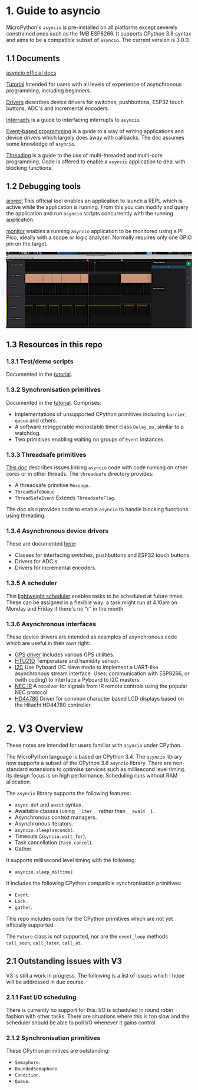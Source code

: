 # 1. Guide to asyncio

MicroPython's `asyncio` is pre-installed on all platforms except severely
constrained ones such as the 1MB ESP8266. It supports CPython 3.8 syntax and
aims to be a compatible subset of `asyncio`. The current version is 3.0.0.

## 1.1 Documents

[asyncio official docs](http://docs.micropython.org/en/latest/library/asyncio.html)

[Tutorial](./docs/TUTORIAL.md) Intended for users with all levels of experience
of asynchronous programming, including beginners.

[Drivers](https://github.com/peterhinch/micropython-async/blob/master/v3/docs/DRIVERS.md)
describes device drivers for switches, pushbuttons, ESP32 touch buttons, ADC's
and incremental encoders.

[Interrupts](https://github.com/peterhinch/micropython-async/blob/master/v3/docs/INTERRUPTS.md)
is a guide to interfacing interrupts to `asyncio`.

[Event-based programming](./docs/EVENTS.md) is a guide to a way of writing
applications and device drivers which largely does away with callbacks. The doc
assumes some knowledge of `asyncio`.

[Threading](./docs/THREADING.md) is a guide to the use of multi-threaded and
multi-core programming. Code is offered to enable a `asyncio` application to
deal with blocking functions.

## 1.2 Debugging tools

[aiorepl](https://github.com/micropython/micropython-lib/tree/master/micropython/aiorepl)
This official tool enables an application to launch a REPL which is active
while the application is running. From this you can modify and query the
application and run `asyncio` scripts concurrently with the running
application.

[monitor](https://github.com/peterhinch/micropython-monitor) enables a running
`asyncio` application to be monitored using a Pi Pico, ideally with a scope or
logic analyser. Normally requires only one GPIO pin on the target.

![Image](https://github.com/peterhinch/micropython-monitor/raw/master/images/monitor.jpg)

## 1.3 Resources in this repo

### 1.3.1 Test/demo scripts  

Documented in the [tutorial](./docs/TUTORIAL.md).

### 1.3.2 Synchronisation primitives  

Documented in the [tutorial](./docs/TUTORIAL.md). Comprises:
 * Implementations of unsupported CPython primitives including `barrier`,
 `queue` and others.
 * A software retriggerable monostable timer class `Delay_ms`, similar to a
 watchdog.
 * Two primitives enabling waiting on groups of `Event` instances.

### 1.3.3 Threadsafe primitives

[This doc](https://github.com/peterhinch/micropython-async/blob/master/v3/docs/THREADING.md)
describes issues linking `asyncio` code with code running on other cores or in
other threads. The `threadsafe` directory provides:

 * A threadsafe primitive `Message`.
 * `ThreadSafeQueue`
 * `ThreadSafeEvent` Extends `ThreadsafeFlag`.

The doc also provides code to enable `asyncio` to handle blocking functions
using threading.

### 1.3.4 Asynchronous device drivers

These are documented
[here](https://github.com/peterhinch/micropython-async/blob/master/v3/docs/DRIVERS.md):
 * Classes for interfacing switches, pushbuttons and ESP32 touch buttons.
 * Drivers for ADC's
 * Drivers for incremental encoders.

### 1.3.5 A scheduler

This [lightweight scheduler](./docs/SCHEDULE.md) enables tasks to be scheduled
at future times. These can be assigned in a flexible way: a task might run at
4.10am on Monday and Friday if there's no "r" in the month.

### 1.3.6 Asynchronous interfaces  

These device drivers are intended as examples of asynchronous code which are
useful in their own right:

 * [GPS driver](./docs/GPS.md) Includes various GPS utilities.
 * [HTU21D](./docs/HTU21D.md) Temperature and humidity sensor.
 * [I2C](./docs/I2C.md) Use Pyboard I2C slave mode to implement a UART-like
 asynchronous stream interface. Uses: communication with ESP8266, or (with
 coding) to interface a Pyboard to I2C masters.
 * [NEC IR](./docs/NEC_IR.md) A receiver for signals from IR remote controls
 using the popular NEC protocol.
 * [HD44780](./docs/hd44780.md) Driver for common character based LCD displays
 based on the Hitachi HD44780 controller.

# 2. V3 Overview

These notes are intended for users familiar with `asyncio` under CPython.

The MicroPython language is based on CPython 3.4. The `asyncio` library now
supports a subset of the CPython 3.8 `asyncio` library. There are non-standard
extensions to optimise services such as millisecond level timing. Its design
focus is on high performance. Scheduling runs without RAM allocation.

The `asyncio` library supports the following features:

 * `async def` and `await` syntax.
 * Awaitable classes (using `__iter__` rather than `__await__`).
 * Asynchronous context managers.
 * Asynchronous iterators.
 * `asyncio.sleep(seconds)`.
 * Timeouts (`asyncio.wait_for`).
 * Task cancellation (`Task.cancel`).
 * Gather.

It supports millisecond level timing with the following:
 * `asyncio.sleep_ms(time)`

It includes the following CPython compatible synchronisation primitives:
 * `Event`.
 * `Lock`.
 * `gather`.

This repo includes code for the CPython primitives which are not yet officially
supported.

The `Future` class is not supported, nor are the `event_loop` methods
`call_soon`, `call_later`, `call_at`.

## 2.1 Outstanding issues with V3

V3 is still a work in progress. The following is a list of issues which I hope
will be addressed in due course.

### 2.1.1 Fast I/O scheduling

There is currently no support for this: I/O is scheduled in round robin fashion
with other tasks. There are situations where this is too slow and the scheduler
should be able to poll I/O whenever it gains control.

### 2.1.2 Synchronisation primitives

These CPython primitives are outstanding:
 * `Semaphore`.
 * `BoundedSemaphore`.
 * `Condition`.
 * `Queue`.
